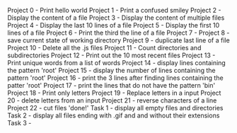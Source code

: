 Project 0 - Print hello world
Project 1 - Print a confused smiley
Project 2 - Display the content of a file
Project 3 - Display the content of multiple files
Project 4 - Display the last 10 lines of a file
Project 5 - Display the first 10 lines of a file 
Project 6 - Print the third the line of a file
Project 7 -
Project 8 - save current state of working directory
Project 9 - duplicate last line of a file
Project 10 - Delete all the .js files
Project 11 - Count directories and subdirectories
Project 12 - Print out the 10 most recent files
Project 13 - Print unique words from a list of words
Project 14 - display lines containing the pattern 'root'
Project 15 - display the number of lines containing the pattern 'root'
Project 16 - print the 3 lines after finding lines containing the patter 'root'
Project 17 - print the lines that do not have the pattern 'bin'
Project 18 - Print only letters
Project 19 - Replace letters in a input
Project 20 - delete letters from an input
Project 21 - reverse characters of a line
Project 22 - cut files  'done!'
Task 1 - display all empty files and directories
Task 2 - display all files ending with .gif and and without their extensions
Task 3 - 